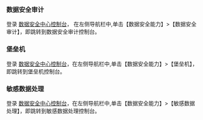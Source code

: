 ### 数据安全审计
登录 [数据安全中心控制台](https://console.cloud.tencent.com/dsgc/overview)，	在左侧导航栏中,单击【数据安全能力】>【数据安全审计】，即跳转到数据安全审计控制台。

### 堡垒机
登录 [数据安全中心控制台](https://console.cloud.tencent.com/dsgc/overview)，在左侧导航栏中,单击【数据安全能力】>【堡垒机】，即跳转到堡垒机控制台。

### 敏感数据处理
登录 [数据安全中心控制台](https://console.cloud.tencent.com/dsgc/overview)，在左侧导航栏中,单击【数据安全能力】>【敏感数据处理】，即跳转到敏感数据处理控制台。
